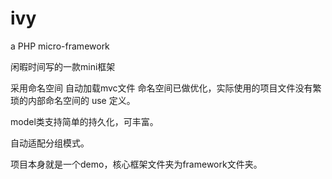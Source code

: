ivy
===
a PHP micro-framework

闲暇时间写的一款mini框架

采用命名空间 自动加载mvc文件 命名空间已做优化，实际使用的项目文件没有繁琐的内部命名空间的 use 定义。

model类支持简单的持久化，可丰富。

自动适配分组模式。

项目本身就是一个demo，核心框架文件夹为framework文件夹。
